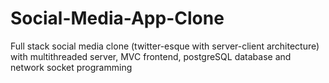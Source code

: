 # Social-Media-App-Clone
Full stack social media clone (twitter-esque with server-client architecture) with multithreaded server, MVC frontend, postgreSQL database and network socket programming
